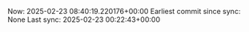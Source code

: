 Now: 2025-02-23 08:40:19.220176+00:00 Earliest commit since sync: None Last sync: 2025-02-23 00:22:43+00:00
